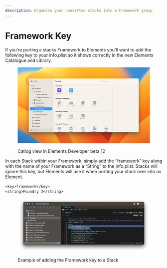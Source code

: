 ```yaml
---
description: Organise your converted stacks into a Framework group
---
```


# Framework Key

If you’re porting a stacks Framework to Elements you’ll want to add the following key to your info.plist so it shows correctly in the new Elements Catalogue and Library.

<figure><img src="../../../.gitbook/assets/28mjjna1rxd0tzy5tkfuz0qw9epz.png" alt=""><figcaption><p>Catlog view in Elements Developer beta 12</p></figcaption></figure>

In each Stack within your Framework, simply add the “framework” key along with the name of your Framework as a “String” to the info.plist. Stacks will ignore this key, but Elements will use it when porting your stack over into an Element.

```markup
<key>framework</key>
<string>Foundry 3</string>
```

<figure><img src="../../../.gitbook/assets/CleanShot 2023-08-04 at 5.15.58@2x.png" alt=""><figcaption><p>Example of adding the Framework key to a Stack</p></figcaption></figure>
